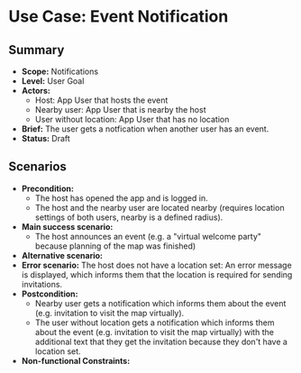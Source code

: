 # Use Case: Event Notification

## Summary

- **Scope:** Notifications
- **Level:** User Goal
- **Actors:** 
  - Host: App User that hosts the event
  - Nearby user: App User that is nearby the host
  - User without location: App User that has no location
- **Brief:** The user gets a notfication when another user has an event.
- **Status:** Draft

## Scenarios

- **Precondition:**
  - The host has opened the app and is logged in.
  - The host and the nearby user are located nearby (requires location settings of both users, nearby is a defined radius).
- **Main success scenario:**
  - The host announces an event (e.g. a "virtual welcome party" because planning of the map was finished)
- **Alternative scenario:**
- **Error scenario:**
  The host does not have a location set: An error message is displayed,
  which informs them that the location is required for sending invitations.
- **Postcondition:**
  - Nearby user gets a notification which informs them about the event (e.g. invitation to visit the map virtually).
  - The user without location gets a notification which informs them about the event (e.g. invitation to visit the map virtually) 
  with the additional text that they get the invitation because they don't have a location set.
- **Non-functional Constraints:**
